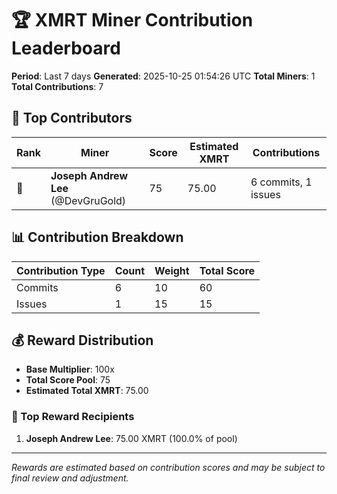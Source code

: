 # 🏆 XMRT Miner Contribution Leaderboard

**Period**: Last 7 days
**Generated**: 2025-10-25 01:54:26 UTC
**Total Miners**: 1
**Total Contributions**: 7

## 🥇 Top Contributors

| Rank | Miner | Score | Estimated XMRT | Contributions |
|------|-------|-------|----------------|---------------|
| 🥇 | **Joseph Andrew Lee** (@DevGruGold) | 75 | 75.00 | 6 commits, 1 issues |

## 📊 Contribution Breakdown

| Contribution Type | Count | Weight | Total Score |
|-------------------|-------|--------|-------------|
| Commits | 6 | 10 | 60 |
| Issues | 1 | 15 | 15 |

## 💰 Reward Distribution

- **Base Multiplier**: 100x
- **Total Score Pool**: 75
- **Estimated Total XMRT**: 75.00

### 🎯 Top Reward Recipients
1. **Joseph Andrew Lee**: 75.00 XMRT (100.0% of pool)

---
*Rewards are estimated based on contribution scores and may be subject to final review and adjustment.*